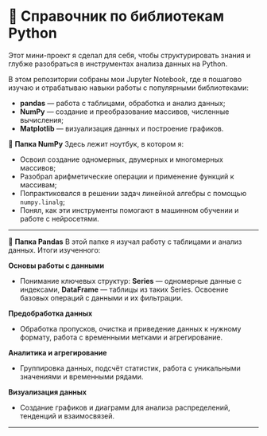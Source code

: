 # 📘 Справочник по библиотекам Python

Этот мини-проект я сделал для себя, чтобы структурировать знания и глубже разобраться в инструментах анализа данных на Python.

В этом репозитории собраны мои Jupyter Notebook, где я пошагово изучаю и отрабатываю навыки работы с популярными библиотеками:

* **pandas** — работа с таблицами, обработка и анализ данных;
* **NumPy** — создание и преобразование массивов, численные вычисления;
* **Matplotlib** — визуализация данных и построение графиков.

📂 **Папка NumPy**
Здесь лежит ноутбук, в котором я:

* Освоил создание одномерных, двумерных и многомерных массивов;
* Разобрал арифметические операции и применение функций к массивам;
* Попрактиковался в решении задач линейной алгебры с помощью `numpy.linalg`;
* Понял, как эти инструменты помогают в машинном обучении и работе с нейросетями.

---

📂 **Папка Pandas**
В этой папке я изучал работу с таблицами и анализ данных. Итоги изученного:

**Основы работы с данными**
* Понимание ключевых структур: **Series** — одномерные данные с индексами, **DataFrame** — таблицы из таких Series. Освоение базовых операций с данными и их фильтрации.

**Предобработка данных**
* Обработка пропусков, очистка и приведение данных к нужному формату, работа с временными метками и агрегирование.

**Аналитика и агрегирование**
* Группировка данных, подсчёт статистик, работа с уникальными значениями и временными рядами.

**Визуализация данных**
* Создание графиков и диаграмм для анализа распределений, тенденций и взаимосвязей.

---


